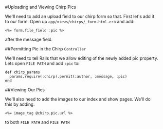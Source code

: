 #Uploading and Viewing Chirp Pics

We'll need to add an upload field to our chirp form so that. First let's add it to our form. Open up `app/views/chirps/_form.html.erb` and add:

```rails
<%= form.file_field :pic %>
```
after the message field.

##Permitting Pic in the Chirp `Controller`

We'll need to tell Rails that we allow editing of the newly added pic property. Lets open `FILE PATH` and add `:pic` to:

```rails
def chirp_params
  params.require(:chirp).permit(:author, :message, :pic)
end
```

##Viewing Our Pics

We'll also need to add the images to our index and show pages. We'll do this by adding:

```rails
<%= image_tag @chirp.pic.url %>
```
to both `FILE PATH` and `FILE PATH`
